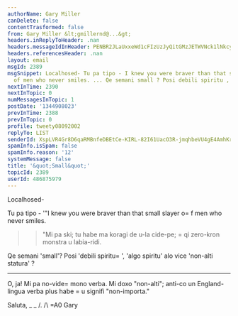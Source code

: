 ```yaml
---
authorName: Gary Miller
canDelete: false
contentTrasformed: false
from: Gary Miller &lt;gmillernd@...&gt;
headers.inReplyToHeader: .nan
headers.messageIdInHeader: PENBR2JLaUxxeWd1cFIzUzJyQitGMzJETWVNck1lNkcyMmJCeW11bmpSM0wydVFpNmV6QUBtYWlsLmdtYWlsLmNvbT4=
headers.referencesHeader: .nan
layout: email
msgId: 2389
msgSnippet: Localhosed- Tu pa tipo - I knew you were braver than that small slayer
  of men who never smiles. ... Qe semani small ? Posi debili spiritu , algo spiritu
nextInTime: 2390
nextInTopic: 0
numMessagesInTopic: 1
postDate: '1344908023'
prevInTime: 2388
prevInTopic: 0
profile: tweety08092002
replyTo: LIST
senderId: XspLVR4Gr8D6qaRMBnfeDBEtCe-KIRL-82I61UacO3R-jmqhbeVU4gE4AmhKrPM-zjTqC7QsLgLiEy5hv_EF7Pv2QUGFUySj
spamInfo.isSpam: false
spamInfo.reason: '12'
systemMessage: false
title: '&quot;Small&quot;'
topicId: 2389
userId: 486875979
---
```


Localhosed-

Tu pa tipo -
'"I knew you were braver than that small slayer o=
f men who never smiles.
> > "Mi pa ski; tu habe ma koragi de u-la cide-pe; =
qi zero-kron monstra u labia-ridi.

Qe semani 'small'? Posi 'debili spiritu=
', 'algo spiritu' alo vice
'non-alti statura' ?

* * *
O, ja! Mi pa no-vide=
 mono verba. Mi doxo "non-alti"; anti-co un
England-lingua verba plus habe =
u signifi "non-importa."

Saluta,
_ _
 /.
 /\ =A0 Gary
 #

